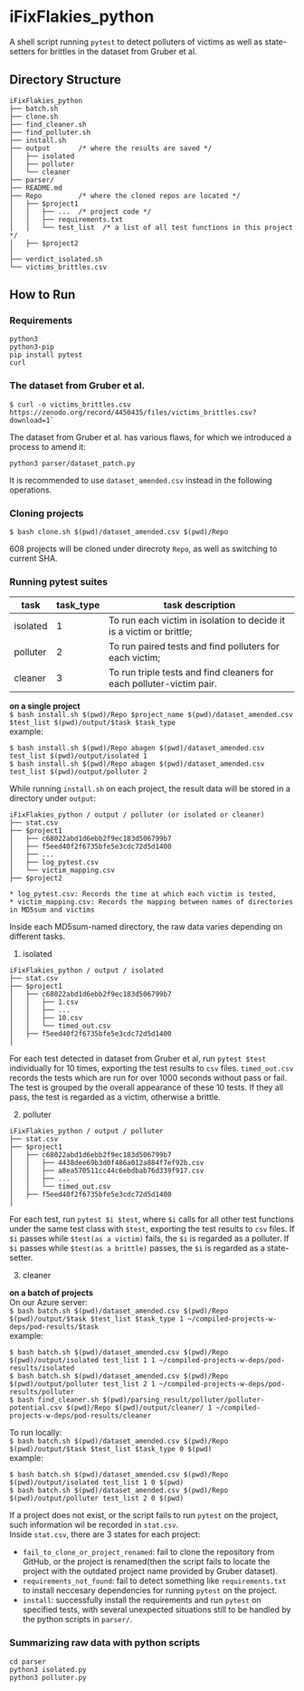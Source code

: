 # iFixFlakies_python
A shell script running `pytest` to detect polluters of victims as well as state-setters for brittles in the dataset from Gruber et al.  

## Directory Structure
```
iFixFlakies_python    
├── batch.sh  
├── clone.sh  
├── find_cleaner.sh  
├── find_polluter.sh  
├── install.sh  
├── output       /* where the results are saved */  
│   ├── isolated  
│   ├── polluter
│   └── cleaner
├── parser/
├── README.md  
├── Repo         /* where the cloned repos are located */  
│   ├── $project1 
│   │   ├── ...  /* project code */  
│   │   ├── requirements.txt  
│   │   └── test_list  /* a list of all test functions in this project */  
│   ├── $project2
│  
├── verdict_isolated.sh  
└── victims_brittles.csv  
```

## How to Run

### Requirements
```
python3
python3-pip
pip install pytest
curl
```

### The dataset from Gruber et al.
```
$ curl -o victims_brittles.csv https://zenodo.org/record/4450435/files/victims_brittles.csv?download=1`
```

The dataset from Gruber et al. has various flaws, for which we introduced a process to amend it:  
```
python3 parser/dataset_patch.py
```
It is recommended to use `dataset_amended.csv` instead in the following operations.

### Cloning projects
```
$ bash clone.sh $(pwd)/dataset_amended.csv $(pwd)/Repo
```  
608 projects will be cloned under direcroty `Repo`, as well as switching to current SHA.  

### Running pytest suites
| task     | task_type | task description |
| -------- | --------- | ------------------------------------------------------------ |
| isolated | 1         | To run each victim in isolation to decide it is a victim or brittle; |
| polluter | 2         | To run paired tests and find polluters for each victim;      |
| cleaner  | 3         | To run triple tests and find cleaners for each polluter-victim pair. |


**on a single project**  
`$ bash install.sh $(pwd)/Repo $project_name $(pwd)/dataset_amended.csv $test_list $(pwd)/output/$task $task_type`  
example:   
```
$ bash install.sh $(pwd)/Repo abagen $(pwd)/dataset_amended.csv test_list $(pwd)/output/isolated 1
$ bash install.sh $(pwd)/Repo abagen $(pwd)/dataset_amended.csv test_list $(pwd)/output/polluter 2
```  
  
While running `install.sh` on each project, the result data will be stored in a directory under `output`:  
```
iFixFlakies_python / output / polluter (or isolated or cleaner)
├── stat.csv
├── $project1
│   ├── c68022abd1d6ebb2f9ec183d506799b7
│   ├── f5eed40f2f6735bfe5e3cdc72d5d1400
│   ├── ...
│   ├── log_pytest.csv
│   └── victim_mapping.csv
├── $project2

* log_pytest.csv: Records the time at which each victim is tested,
* victim_mapping.csv: Records the mapping between names of directories in MD5sum and victims
```
  
Inside each MD5sum-named directory, the raw data varies depending on different tasks.  
 1. isolated
 ```
 iFixFlakies_python / output / isolated
 ├── stat.csv
 ├── $project1
 │   ├── c68022abd1d6ebb2f9ec183d506799b7
 │   │   ├── 1.csv
 │   │   ├── ...
 │   │   ├── 10.csv
 │   │   └── timed_out.csv
 │   ├── f5eed40f2f6735bfe5e3cdc72d5d1400
 │   
 ```
 For each test detected in dataset from Gruber et al, run `pytest $test` individually for 10 times, exporting the test results to `csv` files. `timed_out.csv` records the tests which are run for over 1000 seconds without pass or fail. The test is grouped by the overall appearance of these 10 tests. If they all pass, the test is regarded as a victim, otherwise a brittle.  

 2. polluter 
 ```
 iFixFlakies_python / output / polluter
 ├── stat.csv
 ├── $project1
 │   ├── c68022abd1d6ebb2f9ec183d506799b7
 │   │   ├── 4438dee69b3d0f486a012a884f7ef92b.csv
 │   │   ├── a8ea570511cc44c6ebdbab76d339f917.csv
 │   │   ├── ...
 │   │   └── timed_out.csv
 │   ├── f5eed40f2f6735bfe5e3cdc72d5d1400
 │   
 ```
 For each test, run `pytest $i $test`, where `$i` calls for all other test functions under the same test class with `$test`, exporting the test results to `csv` files. If `$i` passes while `$test(as a victim)` fails, the `$i` is regarded as a polluter. If `$i` passes while `$test(as a brittle)` passes, the `$i` is regarded as a state-setter.  

 3. cleaner

**on a batch of projects**  
On our Azure server:  
`$ bash batch.sh $(pwd)/dataset_amended.csv $(pwd)/Repo $(pwd)/output/$task $test_list $task_type 1 ~/compiled-projects-w-deps/pod-results/$task`  
example:   
```
$ bash batch.sh $(pwd)/dataset_amended.csv $(pwd)/Repo $(pwd)/output/isolated test_list 1 1 ~/compiled-projects-w-deps/pod-results/isolated
$ bash batch.sh $(pwd)/dataset_amended.csv $(pwd)/Repo $(pwd)/output/polluter test_list 2 1 ~/compiled-projects-w-deps/pod-results/polluter
$ bash find_cleaner.sh $(pwd)/parsing_result/polluter/polluter-potential.csv $(pwd)/Repo $(pwd)/output/cleaner/ 1 ~/compiled-projects-w-deps/pod-results/cleaner
```  

To run locally:  
`$ bash batch.sh $(pwd)/dataset_amended.csv $(pwd)/Repo $(pwd)/output/$task $test_list $task_type 0 $(pwd)`  
example: 
```
$ bash batch.sh $(pwd)/dataset_amended.csv $(pwd)/Repo $(pwd)/output/isolated test_list 1 0 $(pwd)
$ bash batch.sh $(pwd)/dataset_amended.csv $(pwd)/Repo $(pwd)/output/polluter test_list 2 0 $(pwd)
```
  
If a project does not exist, or the script fails to run `pytest` on the project, such information wil be recorded in `stat.csv`.  
Inside `stat.csv`, there are 3 states for each project:
 - `fail_to_clone_or_project_renamed`: fail to clone the repository from GitHub, or the project is renamed(then the script fails to locate the project with the outdated project name provided by Gruber dataset).
 - `requirements_not_found`: fail to detect something like `requirements.txt` to install neccesary dependencies for running `pytest` on the project.
 - `install`: successfully install the requirements and run `pytest` on specified tests, with several unexpected situations still to be handled by the python scripts in `parser/`.
 
 
### Summarizing raw data with python scripts
```
cd parser
python3 isolated.py 
python3 polluter.py
```